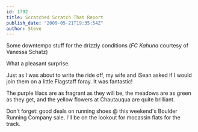 ```yaml
---
id: 1792
title: Scratched Scratch That Report
publish_date: "2009-05-21T19:35:54Z"
author: Steve
---
```

      
Some downtempo stuff for the drizzly conditions (_FC Kahuna_ courtesy of Vanessa Schatz)

What a pleasant surprise.

Just as I was about to write the ride off, my wife and iSean asked if I would join them on a little Flagstaff foray. It was fantastic!

The purple lilacs are as fragrant as they will be, the meadows are as green as they get, and the yellow flowers at Chautauqua are quite brilliant.

Don't forget: good deals on running shoes @ this weekend's Boulder Running Company sale. I'll be on the lookout for mocassin flats for the track.
